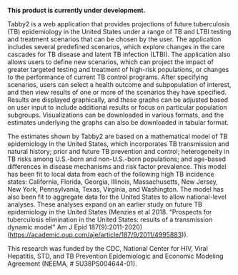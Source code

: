 **This product is currently under development.**

Tabby2 is a web application that provides projections of future tuberculosis
(TB) epidemiology in the United States under a range of TB and LTBI testing and
treatment scenarios that can be chosen by the user. The application includes
several predefined scenarios, which explore changes in the care cascades for TB
disease and latent TB infection (LTBI). The application also allows users to
define new scenarios, which can project the impact of greater targeted testing
and treatment of high-risk populations, or changes to the performance of
current TB control programs. After specifying scenarios, users can select a
health outcome and subpopulation of interest, and then view results of one or
more of the scenarios they have specified. Results are displayed graphically,
and these graphs can be adjusted based on user input to include additional
results or focus on particular population subgroups. Visualizations can be
downloaded in various formats, and the estimates underlying the graphs can also
be downloaded in tabular format.

The estimates shown by Tabby2 are based on a mathematical model of TB
epidemiology in the United States, which incorporates TB transmission and
natural history; prior and future TB prevention and control; heterogeneity in
TB risks among U.S.-born and non-U.S.-born populations; and age-based
differences in disease mechanisms and risk factor prevalence. This model has
been fit to local data from each of the following high TB incidence states:
California, Florida, Georgia, Illinois, Massachusetts, New Jersey, New York,
Pennsylvania, Texas, Virginia, and Washington. The model has also been fit to
aggregate data for the United States to allow national-level analyses. These
analyses expand on an earlier study on future TB epidemiology in the United
States (Menzies et al 2018. “Prospects for tuberculosis elimination in the
United States: results of a transmission dynamic model” Am J Epid
187(9):2011-2020) (<https://academic.oup.com/aje/article/187/9/2011/4995883>)).  

This research was funded by the CDC, National Center for HIV, Viral Hepatitis,
STD, and TB Prevention Epidemiologic and Economic Modeling Agreement (NEEMA, \#
5U38PS004644-01).

